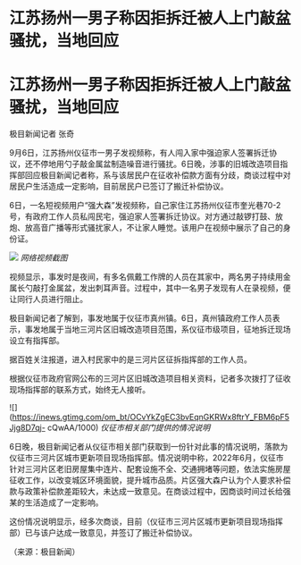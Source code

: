 # 江苏扬州一男子称因拒拆迁被人上门敲盆骚扰，当地回应

# 江苏扬州一男子称因拒拆迁被人上门敲盆骚扰，当地回应

极目新闻记者 张奇

9月6日，江苏扬州仪征市一男子发视频称，有人闯入家中强迫家人签署拆迁协议，还不停地用勺子敲金属盆制造噪音进行骚扰。6日晚，涉事的旧城改造项目指挥部回应极目新闻记者称，系与该居民户在征收补偿款方面有分歧，商谈过程中对居民户生活造成一定影响，目前居民户已签订了搬迁补偿协议。

6日，一名短视频用户“强大森”发视频称，自己家住江苏扬州仪征市奎光巷70-2号，有政府工作人员私闯民宅，强迫家人签署拆迁协议。对方通过敲锣打鼓、放炮、放高音广播等形式骚扰家人，不让家人睡觉。该用户在视频中展示了自己的身份证。

![](https://inews.gtimg.com/om_bt/OhTKdGXpHE9pycd6LWWAp7_TC2QyG6uSb9NbfpCZIeoL4AA/1000)
_网络视频截图_

视频显示，事发时是夜间，有多名佩戴工作牌的人员在其家中，两名男子持续用金属长勺敲打金属盆，发出刺耳声音。过程中，其中一名男子发现有人在录视频，便让同行人员进行阻止。

极目新闻记者了解到，事发地属于仪征市真州镇。6日，真州镇政府工作人员表示，事发地属于当地三河片区旧城改造项目范围，系仪征市级项目，征地拆迁现场设立有指挥部。

据百姓关注报道，进入村民家中的是三河片区征拆指挥部的工作人员。

根据仪征市政府官网公布的三河片区旧城改造项目相关资料，记者多次拨打了征收现场指挥部的联系方式，始终无人接听。

![](https://inews.gtimg.com/om_bt/OCvYkZgEC3bvEqnGKRWx8ftrY_FBM6pF5Jjg8D7qj-
cQwAA/1000) _仪征市相关部门提供的情况说明_

6日晚，极目新闻记者从仪征市相关部门获取到一份针对此事的情况说明，落款为仪征市三河片区城市更新项目现场指挥部。情况说明中称，2022年6月，仪征市针对三河片区老旧房屋集中连片、配套设施不全、交通拥堵等问题，依法实施房屋征收工作，以改变城区环境面貌，提升城市品质。片区强大森户认为个人要求补偿款与政策补偿款差距较大，未达成一致意见。在商谈过程中，因商谈时间过长给强某的生活造成了一定影响。

这份情况说明显示，经多次商谈，目前（仪征市三河片区城市更新项目现场指挥部）已与该户达成一致意见，并签订了搬迁补偿协议。

（来源：极目新闻）

